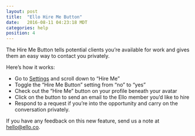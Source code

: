 ```yaml
---
layout: post
title:  "Ello Hire Me Button"
date:   2016-08-11 04:23:18 MDT
categories: help
position: 4
---
```

The Hire Me Button tells potential clients you’re available for work and gives them an easy way to contact you privately.

Here’s how it works: 
* Go to [Settings](https://ello.co/settings) and scroll down to “Hire Me”
* Toggle the “Hire Me Button” setting from “no” to “yes”
* Check out the “Hire Me” button on your profile beneath your avatar
* Click on the button to send an email to the Ello member you’d like to hire
* Respond to a request if you’re into the opportunity and carry on the conversation privately.

If you have any feedback on this new feature, send us a note at hello@ello.co. 
